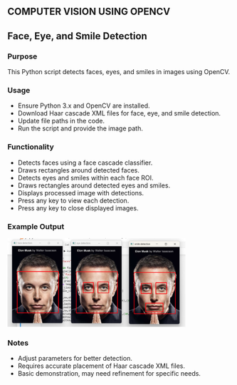 ## COMPUTER VISION USING OPENCV
## Face, Eye, and Smile Detection

### Purpose
This Python script detects faces, eyes, and smiles in images using OpenCV.

### Usage
- Ensure Python 3.x and OpenCV are installed.
- Download Haar cascade XML files for face, eye, and smile detection.
- Update file paths in the code.
- Run the script and provide the image path.

### Functionality
- Detects faces using a face cascade classifier.
- Draws rectangles around detected faces.
- Detects eyes and smiles within each face ROI.
- Draws rectangles around detected eyes and smiles.
- Displays processed image with detections.
- Press any key to view each detection.
- Press any key to close displayed images.

### Example Output
<img src="https://github.com/Abeshith/Computer-Vision/blob/main/output%20images/Detect-FromPhotos.png" width="400">


### Notes
- Adjust parameters for better detection.
- Requires accurate placement of Haar cascade XML files.
- Basic demonstration, may need refinement for specific needs.






